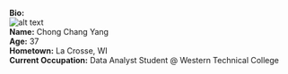 **Bio:**    
![alt text](https://media.licdn.com/dms/image/v2/D5603AQHu9ApJQHB8vQ/profile-displayphoto-shrink_800_800/profile-displayphoto-shrink_800_800/0/1682469263951?e=1742428800&v=beta&t=zUlVtvb6-fRXldw7UOsoYCKq1qGpwJdPHCOf05a425w)    
**Name:**  Chong Chang Yang    
**Age:**  37    
**Hometown:**  La Crosse, WI    
**Current Occupation:**  Data Analyst Student @ Western Technical College
